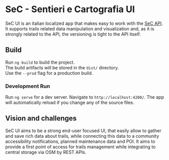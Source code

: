 # SeC - Sentieri e Cartografia UI
SeC UI is an italian localized app that makes easy to work with the [SeC API](https://github.com/loreV/SeC).  
It supports trails related data manipulation and visualization and, as it is strongly related to the API, the versioning is tight to the API itself. 
## Build
Run `ng build` to build the project.  
The build artifacts will be stored in the `dist/` directory.  
Use the `--prod` flag for a production build.
### Development Run
Run `ng serve` for a dev server. Navigate to `http://localhost:4200/`.
The app will automatically reload if you change any of the source files.
## Vision and challenges
SeC UI aims to be a strong end-user focused UI, that easily allow to gather and save rich data about trails, while connecting this data to a community accessibility notifications, planned maintenance data and POI.
It aims to provide a first point of access for trails management while integrating to central storage via OSM by REST APIs.
